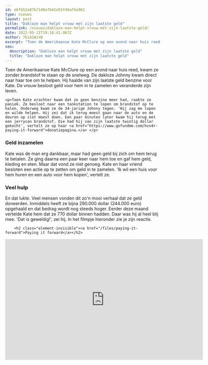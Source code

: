 ```yaml
---
id: ebfb52a87b7148e7b42e55f46af5e962
type: nieuws
layout: post
title: "Dakloze man helpt vrouw met zijn laatste geld"
permalink: /nieuws/dakloze-man-helpt-vrouw-met-zijn-laatste-geld/
date: 2022-05-11T19:16:41.067Z
author: 7biA1WiYB
excerpt: "Toen de Amerikaanse Kate McClure op een avond naar huis reed, kwam ze zonder brandstof te staan op de snelweg. De dakloze Johnny kwam direct naar haar toe om te helpen. Hij haalde van zijn laatste geld benzine voor Kate. De vrouw besloot geld voor hem in te zamelen en veranderde zijn leven.   "
seo:
  description: "Dakloze man helpt vrouw met zijn laatste geld"
  title: "Dakloze man helpt vrouw met zijn laatste geld"
---
```

Toen de Amerikaanse Kate McClure op een avond naar huis reed, kwam ze zonder brandstof te staan op de snelweg. De dakloze Johnny kwam direct naar haar toe om te helpen. Hij haalde van zijn laatste geld benzine voor Kate. De vrouw besloot geld voor hem in te zamelen en veranderde zijn leven.   

    <p>Toen Kate erachter kwam dat ze geen benzine meer had, raakte ze paniek. Ze besloot naar een tankstation te lopen om brandstof op te halen. Onderweg kwam ze de 34-jarige Johnny tegen. 'Hij zag me lopen en wilde helpen. Hij zei dat ik terug moest gaan naar de auto en de deuren op slot moest doen. Een paar minuten later kwam hij terug met een jerrycan brandstof. Die had hij van zijn laatste twintig dollar gekocht', vertelt ze op haar <a href="https://www.gofundme.com/hvv4r-paying-it-forward">donatiepagina.</a> </p>
<h3>Geld inzamelen</h3>
<p>Kate was de man erg dankbaar, maar had geen geld bij zich om hem terug te betalen. Ze ging daarna een paar keer naar hem toe en gaf hem geld, kleding en eten. Maar dat vond ze niet genoeg. Kate en haar vriend besloten een actie op te zetten om geld in te zamelen. 'Ik wil een huis voor hem huren en een auto voor hem kopen', vertelt ze. </p>
<h3>Veel hulp</h3>
<p>En dat lukte. Veel mensen vonden dit zo'n mooi verhaal dat ze geld doneerden. Inmiddels heeft ze bijna 290.000 dollar (244.000 euro) opgehaald en dat bedrag wordt nog steeds hoger. Eerder deze maand vertelde Kate hem dat ze 770 dollar binnen hadden. Daar was hij al heel blij mee. 'Dat is geweldig!', zei hij. In het filmpje hieronder zie je zijn reactie. <br><div class="media media-element-container media-default"><div id="file-420075" class="file file-video file-video-youtube">

        <h2 class="element-invisible"><a href="/files/paying-it-forward">Paying it forward</a></h2>
    
  
  <div class="content">
    <div class="media-youtube-video file media-element file-default media-youtube-1">
  <iframe class="media-youtube-player" width="640" height="390" title="Paying it forward" src="https://www.youtube.com/embed/igCjuWW4luM?wmode=opaque&controls=" name="Paying it forward" frameborder="0" allowfullscreen="">Video van Paying it forward</iframe>
</div>
  </div>

  
</div>
</div>  
